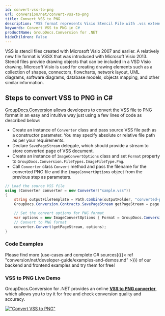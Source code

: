```yaml
---
id: convert-vss-to-png
url: conversion/net/convert-vss-to-png
title: Convert VSS to PNG
description: "VSS format represents Visio Stencil File with .vss extension. Learn how to convert VSS to PNG file programmatically in C# language using GroupDocs.Conversion for .NET library."
keywords: Convert VSS to PNG in C#
productName: GroupDocs.Conversion for .NET
hideChildren: False
---
```


VSS is stencil files created with Microsoft Visio 2007 and earlier. A relatively new file format is VSSX that was introduced with Microsoft Visio 2013. Stencil files provide drawing objects that can be included in a VSD Visio drawing. Microsoft Visio is used for creating drawing elements such as a collection of shapes, connectors, flowcharts, network layout, UML diagrams, software diagrams, database models, objects mapping, and other similar information.

## Steps to convert VSS to PNG in C#

[GroupDocs.Conversion](https://products.groupdocs.com/conversion/net) allows developers to convert the VSS file to PNG format in an easy and intuitive way just using a few lines of code as described below:

* Create an instance of `Converter` class and pass source VSS file path as a constructor parameter. You may specify absolute or relative file path as per your requirements. 
* Declare `SavePageStream` delegate, which should provide a stream to store converted page of VSS document.
* Create an instance of `ImageConvertOptions` class and set `Format` property to `GroupDocs.Conversion.FileTypes.ImageFileType.Png`.
* Call `Converter` class `Convert` method and pass the filename for the converted PNG file and the `ImageConvertOptions` object from the previous step as parameters.

```csharp
// Load the source VSS file
using (Converter converter = new Converter("sample.vss"))
{
    string outputFileTemplate = Path.Combine(outputFolder, "converted-page-{0}.png");
    GroupDocs.Conversion.Contracts.SavePageStream getPageStream = page => new FileStream(string.Format(outputFileTemplate, page), FileMode.Create);

    // Set the convert options for PNG format
    var options = new ImageConvertOptions { Format = GroupDocs.Conversion.FileTypes.ImageFileType.Png };   
    // Convert to PNG format
    converter.Convert(getPageStream, options);
}
```

### Code Examples

Please find more [use-cases and complete C# sources]({{< ref "conversion/net/developer-guide/examples-and-demos.md" >}}) of our backend and frontend examples and try them for free!

### VSS to PNG Live Demo

GroupDocs.Conversion for .NET provides an online [**VSS to PNG converter**](https://products.groupdocs.app/conversion/vss-to-png), which allows you to try it for free and check conversion quality and accuracy.

[!["Convert VSS to PNG"](conversion/net/images/convert-to-png/convert-vss-to-png.png)](https://products.groupdocs.app/conversion/vss-to-png)